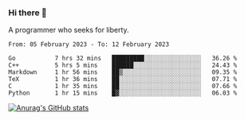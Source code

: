 ### Hi there 👋

<!--
**shejialuo/shejialuo** is a ✨ _special_ ✨ repository because its `README.md` (this file) appears on your GitHub profile.

Here are some ideas to get you started:

- 🔭 I’m currently working on ...
- 🌱 I’m currently learning ...
- 👯 I’m looking to collaborate on ...
- 🤔 I’m looking for help with ...
- 💬 Ask me about ...
- 📫 How to reach me: ...
- 😄 Pronouns: ...
- ⚡ Fun fact: ...
-->

A programmer who seeks for liberty.

<!--START_SECTION:waka-->

```text
From: 05 February 2023 - To: 12 February 2023

Go           7 hrs 32 mins   █████████░░░░░░░░░░░░░░░░   36.26 %
C++          5 hrs 5 mins    ██████░░░░░░░░░░░░░░░░░░░   24.43 %
Markdown     1 hr 56 mins    ██▒░░░░░░░░░░░░░░░░░░░░░░   09.35 %
TeX          1 hr 36 mins    ██░░░░░░░░░░░░░░░░░░░░░░░   07.71 %
C            1 hr 35 mins    ██░░░░░░░░░░░░░░░░░░░░░░░   07.66 %
Python       1 hr 15 mins    █▓░░░░░░░░░░░░░░░░░░░░░░░   06.03 %
```

<!--END_SECTION:waka-->

[![Anurag's GitHub stats](https://github-readme-stats.vercel.app/api?username=shejialuo&show_icons=true&theme=dracula)](https://github.com/anuraghazra/github-readme-stats)

